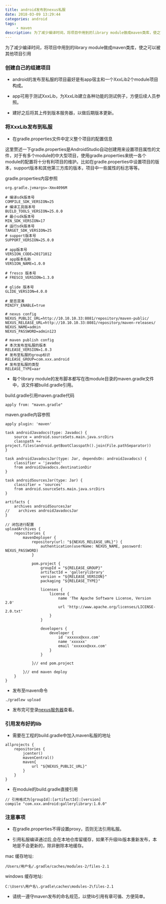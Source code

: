 ```yaml
---
title: android发布到nexus私服
date: 2018-03-09 13:29:44
categories: android
tags:
     - maven
description: 为了减少编译时间，将项目中用到的library module做成maven类库，使之可以被其他项目引用
---
```


为了减少编译时间，将项目中用到的library module做成maven类库，使之可以被其他项目引用

### 创建自己的组建项目

- android的发布至私服的项目最好是有app宿主和一个XxxLib2个module项目构成。

- app可用于测试XxxLib，为XxxLib建立各种功能的测试例子，方便后续人员参照。

- 建好之后将其上传到版本服务器，以做后期版本更新。 

### 将XxxLib发布到私服

- 在gradle.properties文件中定义整个项目的配置信息

这里赘述一下gradle.properties是AndroidStudio自动创建用来设置项目属性的文件，对于有多个module的中大型项目，使用gradle.properties来统一各个module的配置将十分有利项目的维护。比如在gradle.properties中设置项目的版本，support版本和其他第三方库的版本，项目中一些属性的标志等等。

gradle.properties内容参照
```
org.gradle.jvmargs=-Xmx4096M

# 编译sdk版本号
COMPILE_SDK_VERSION=25
# 编译工具版本号
BUILD_TOOLS_VERSION=25.0.0
# 最小sdk版本号
MIN_SDK_VERSION=17
# 运行sdk版本号
TARGET_SDK_VERSION=25
# support版本号
SUPPORT_VERSION=25.0.0

# app版本号
VERSION_CODE=20171012
# app版本名称
VERSION_NAME=1.0.0

# fresco 版本号
# FRESCO_VERSION=1.3.0

# glide 版本号
GLIDE_VERSION=4.0.0

# 是否混淆
MINIFY_ENABLE=true

# nexus config
NEXUS_PUBLIC_URL=http://10.10.10.33:8081/repository/maven-public/
NEXUS_RELEASE_URL=http://10.10.10.33:8081/repository/maven-releases/
NEXUS_NAME=admin
NEXUS_PASSWORD=admin123

# maven publish config
# 本次发布至私服的版本
RELEASE_VERSION=1.0.3
# 发布至私服的group标识
RELEASE_GROUP=com.xxx.android
# 发布至私服的类型
RELEASE_TYPE=aar
```


- 每个library module的发布脚本都写在改module目录的maven.gradle文件中，该文件被build.gradle引用。

build.gradle引用maven.gradle代码
```
apply from: "maven.gradle"
```

maven.gradle内容参照
```
apply plugin: 'maven'

task androidJavadocs(type: Javadoc) {
    source = android.sourceSets.main.java.srcDirs
    classpath += project.files(android.getBootClasspath().join(File.pathSeparator))
}

task androidJavadocsJar(type: Jar, dependsOn: androidJavadocs) {
    classifier = 'javadoc'
    from androidJavadocs.destinationDir
}

task androidSourcesJar(type: Jar) {
    classifier = 'sources'
    from android.sourceSets.main.java.srcDirs
}

artifacts {
    archives androidSourcesJar
//    archives androidJavadocsJar
}

// 闭包进行配置
uploadArchives {
    repositories {
        mavenDeployer {
            repository(url: "${NEXUS_RELEASE_URL}") {
                authentication(userName: NEXUS_NAME, password: NEXUS_PASSWORD)
            }

            pom.project {
                groupId = "${RELEASE_GROUP}"
                artifactId = 'gallerylibrary'
                version = "${RELEASE_VERSION}"
                packaging "${RELEASE_TYPE}"

                licenses {
                    license {
                        name 'The Apache Software License, Version 2.0'
                        url 'http://www.apache.org/licenses/LICENSE-2.0.txt'
                    }
                }

                developers {
                    developer {
                        id 'xxxxxx@xxx.com'
                        name 'xxxxxx'
                        email 'xxxxxx@xxx.com'
                    }
                }

            }// end pom.project

        }// end maven deploy
    }
}
```

- 发布至maven命令

```
./gradlew upload
```

- 发布完可登录[nexus服务器](http://10.10.10.33:8081/#browse/browse/components:maven-releases)查看。

### 引用发布好的lib

- 需要在工程的build.gradle中加入maven私服的地址
```
allprojects {
    repositories {
        jcenter()
        mavenCentral()
        maven{
            url "${NEXUS_PUBLIC_URL}"
        }
    }
}
```

- 在module的build.gradle直接引用
```
// 引用格式为[groupId]:[artifactId]:[version]
compile "com.xxx.android:gallerylibrary:1.0.0"
```

### 注意事项

- 在gradle.properties不得设置proxy，否则无法引用私服。

- 引用私服编译通过后,会在本地仓库留缓存，如果不升级lib版本重新发布，本地是不会更新的，除非删除本地缓存。

mac 缓存地址:
```
/Users/用户名/.gradle/caches/modules-2/files-2.1
```
windows 缓存地址:

```
C:\Users\用户名\.gradle\caches\modules-2\files-2.1
```

- 请统一遵守maven发布的命名规范，以使lib引用有章可循、方便简单。